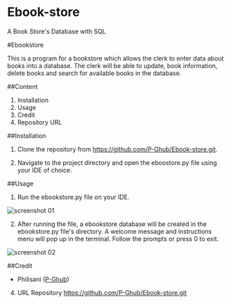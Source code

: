 # Ebook-store
A Book Store's Database with SQL

#Ebookstore

This is a program for a bookstore which allows the clerk to enter data about books into a database. The clerk will be able to update, book information, delete books and search for available books in the database. 

##Content
1. Installation
2. Usage
3. Credit
4. Repository URL

##Installation

1. Clone the repository from https://github.com/P-Ghub/Ebook-store.git.

2. Navigate to the project directory and open the eboostore.py file using your IDE of choice.

##Usage

1. Run the ebookstore.py file on your IDE. 

![screenshot 01](images/run_file)

2. After running the file, a ebookstore database will be created in the ebookstore.py file's directory. A welcome message and instructions menu will pop up in the terminal. Follow the prompts or press 0 to exit.

![screenshot 02](images/terminal_instructions)

##Credit
- Philisani ([P-Ghub](https://github.com/P-Ghub))

4. URL Repository
https://github.com/P-Ghub/Ebook-store.git